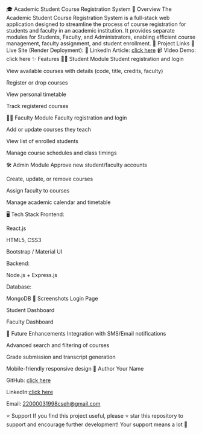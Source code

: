 🎓 Academic Student Course Registration System
📌 Overview
The Academic Student Course Registration System is a full-stack web application designed to streamline the process of course registration for students and faculty in an academic institution.
It provides separate modules for Students, Faculty, and Administrators, enabling efficient course management, faculty assignment, and student enrollment.
🔗 Project Links
🔗 Live Site (Render Deployment): 
📰 LinkedIn Article: [click here](https://www.linkedin.com/pulse/academic-student-course-registration-system-kakarla-naveen-dd2rc/?trackingId=lpI%2FzasiTAG5lAqjAL2C%2Fg%3D%3D)
📹 Video Demo: click here
✨ Features
🧑‍🎓 Student Module
Student registration and login

View available courses with details (code, title, credits, faculty)

Register or drop courses

View personal timetable

Track registered courses

👩‍🏫 Faculty Module
Faculty registration and login

Add or update courses they teach

View list of enrolled students

Manage course schedules and class timings

🛠️ Admin Module
Approve new student/faculty accounts

Create, update, or remove courses

Assign faculty to courses

Manage academic calendar and timetable

🖥️ Tech Stack
Frontend:

React.js

HTML5, CSS3

Bootstrap / Material UI

Backend:

Node.js + Express.js

Database:

MongoDB
📸 Screenshots
Login Page

Student Dashboard

Faculty Dashboard

📌 Future Enhancements
Integration with SMS/Email notifications

Advanced search and filtering of courses

Grade submission and transcript generation

Mobile-friendly responsive design
👤 Author
Your Name

GitHub: [click here](https://github.com/naveen939258)

LinkedIn:[click here](https://www.linkedin.com/in/kakarla-naveen-2092411b3/)

Email: 22000031998cseh@gmail.com

⭐ Support
If you find this project useful, please ⭐ star this repository to support and encourage further development!
Your support means a lot 🙏
